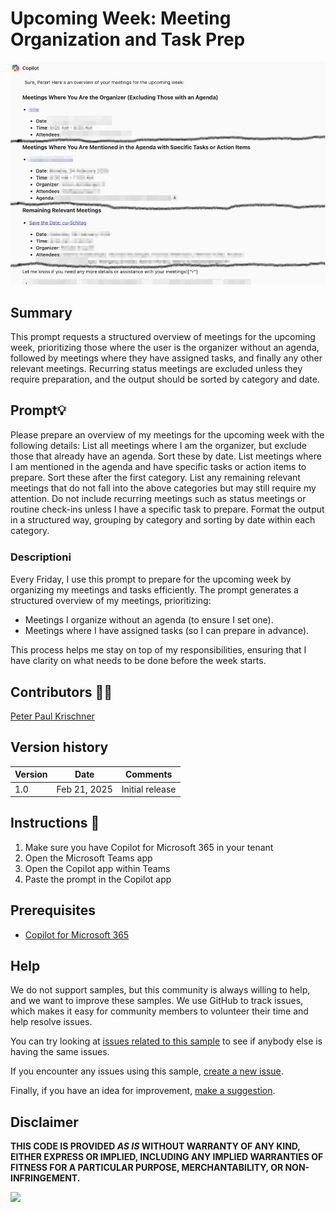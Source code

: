 # Upcoming Week: Meeting Organization and Task Prep

![Sort emails by priority](./assets/demo.png)


## Summary

This prompt requests a structured overview of meetings for the upcoming week, prioritizing those where the user is the organizer without an agenda, followed by meetings where they have assigned tasks, and finally any other relevant meetings. Recurring status meetings are excluded unless they require preparation, and the output should be sorted by category and date.

## Prompt💡

Please prepare an overview of my meetings for the upcoming week with the following details:
List all meetings where I am the organizer, but exclude those that already have an agenda. Sort these by date.
List meetings where I am mentioned in the agenda and have specific tasks or action items to prepare. Sort these after the first category.
List any remaining relevant meetings that do not fall into the above categories but may still require my attention.
Do not include recurring meetings such as status meetings or routine check-ins unless I have a specific task to prepare.
Format the output in a structured way, grouping by category and sorting by date within each category.


### Descriptionℹ️

Every Friday, I use this prompt to prepare for the upcoming week by organizing my meetings and tasks efficiently. The prompt generates a structured overview of my meetings, prioritizing:

* Meetings I organize without an agenda (to ensure I set one).
* Meetings where I have assigned tasks (so I can prepare in advance).

This process helps me stay on top of my responsibilities, ensuring that I have clarity on what needs to be done before the week starts.




## Contributors 👨‍💻

[Peter Paul Krischner](https://github.com/petkir)

## Version history

Version|Date|Comments
-------|----|--------
1.0|Feb 21, 2025|Initial release

## Instructions 📝

1. Make sure you have Copilot for Microsoft 365 in your tenant
2. Open the Microsoft Teams app
3. Open the Copilot app within Teams
4. Paste the prompt in the Copilot app


## Prerequisites

* [Copilot for Microsoft 365](https://developer.microsoft.com/microsoft-365/dev-program)

## Help

We do not support samples, but this community is always willing to help, and we want to improve these samples. We use GitHub to track issues, which makes it easy for  community members to volunteer their time and help resolve issues.

You can try looking at [issues related to this sample](https://github.com/pnp/copilot-prompts/issues?q=label%3A%22sample%3A%20YOUR-SAMPLE-NAME%22) to see if anybody else is having the same issues.

If you encounter any issues using this sample, [create a new issue](https://github.com/pnp/copilot-prompts/issues/new).

Finally, if you have an idea for improvement, [make a suggestion](https://github.com/pnp/copilot-prompts/issues/new).

## Disclaimer

**THIS CODE IS PROVIDED *AS IS* WITHOUT WARRANTY OF ANY KIND, EITHER EXPRESS OR IMPLIED, INCLUDING ANY IMPLIED WARRANTIES OF FITNESS FOR A PARTICULAR PURPOSE, MERCHANTABILITY, OR NON-INFRINGEMENT.**

![](https://m365-visitor-stats.azurewebsites.net/SamplesGallery/copilotprompts-m365-mail-overview-vacation)
